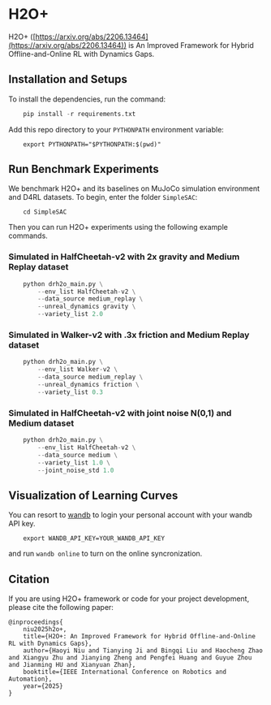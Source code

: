 # H2O+
H2O+ ([https://arxiv.org/abs/2206.13464](https://arxiv.org/abs/2206.13464)) is An Improved Framework for Hybrid Offline-and-Online RL with Dynamics Gaps.


## Installation and Setups
To install the dependencies, run the command:
```python
    pip install -r requirements.txt
```
Add this repo directory to your `PYTHONPATH` environment variable:
```
    export PYTHONPATH="$PYTHONPATH:$(pwd)"
```

## Run Benchmark Experiments
We benchmark H2O+ and its baselines on MuJoCo simulation environment and D4RL datasets. To begin, enter the folder `SimpleSAC`:
```
    cd SimpleSAC
```
Then you can run H2O+ experiments using the following example commands.
### Simulated in HalfCheetah-v2 with 2x gravity and Medium Replay dataset
```python
    python drh2o_main.py \
        --env_list HalfCheetah-v2 \
        --data_source medium_replay \
        --unreal_dynamics gravity \
        --variety_list 2.0 
```
### Simulated in Walker-v2 with .3x friction and Medium Replay dataset
```python
    python drh2o_main.py \
        --env_list Walker-v2 \
        --data_source medium_replay \
        --unreal_dynamics friction \
        --variety_list 0.3 
```
### Simulated in HalfCheetah-v2 with joint noise N(0,1) and Medium dataset
```python
    python drh2o_main.py \
        --env_list HalfCheetah-v2 \
        --data_source medium \
        --variety_list 1.0 \
        --joint_noise_std 1.0 
```

## Visualization of Learning Curves
You can resort to [wandb](https://wandb.ai/site) to login your personal account with your wandb API key.
```
    export WANDB_API_KEY=YOUR_WANDB_API_KEY
```
and run `wandb online` to turn on the online syncronization.

## Citation
If you are using H2O+ framework or code for your project development, please cite the following paper:
```
@inproceedings{
    niu2025h2o+,
    title={H2O+: An Improved Framework for Hybrid Offline-and-Online RL with Dynamics Gaps},
    author={Haoyi Niu and Tianying Ji and Bingqi Liu and Haocheng Zhao and Xiangyu Zhu and Jianying Zheng and Pengfei Huang and Guyue Zhou and Jianming HU and Xianyuan Zhan},
    booktitle={IEEE International Conference on Robotics and Automation},
    year={2025}
}
```
